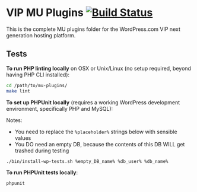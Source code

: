 # VIP MU Plugins [![Build Status](https://magnum.travis-ci.com/Automattic/vipv2-mu-plugins.svg?token=saKYXPvcnyNUH8ChL4di&branch=master)](https://magnum.travis-ci.com/Automattic/vipv2-mu-plugins)

This is the complete MU plugins folder for the WordPress.com VIP next generation hosting platform.

## Tests

**To run PHP linting locally** on OSX or Unix/Linux (no setup required, beyond having PHP CLI installed):

```bash
cd /path/to/mu-plugins/
make lint
```

**To set up PHPUnit locally** (requires a working WordPress development environment, specifically PHP and MySQL):

Notes: 

* You need to replace the `%placeholder%` strings below with sensible values
* You DO need an empty DB, because the contents of this DB WILL get trashed during testing

```bash
./bin/install-wp-tests.sh %empty_DB_name% %db_user% %db_name%
```

**To run PHPUnit tests locally**:

```bash
phpunit
```
